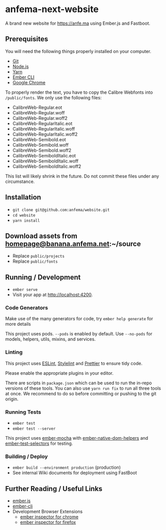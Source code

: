 # anfema-next-website

A brand new website for https://anfe.ma using Ember.js and Fastboot.

## Prerequisites

You will need the following things properly installed on your computer.

* [Git](https://git-scm.com/)
* [Node.js](https://nodejs.org/)
* [Yarn](https://yarnpkg.com)
* [Ember CLI](https://ember-cli.com/)
* [Google Chrome](https://google.com/chrome/)

To properly render the text, you have to copy the Calibre Webfonts into `/public/fonts`. We only use the following files:

* CalibreWeb-Regular.eot
* CalibreWeb-Regular.woff
* CalibreWeb-Regular.woff2
* CalibreWeb-RegularItalic.eot
* CalibreWeb-RegularItalic.woff
* CalibreWeb-RegularItalic.woff2
* CalibreWeb-Semibold.eot
* CalibreWeb-Semibold.woff
* CalibreWeb-Semibold.woff2
* CalibreWeb-SemiboldItalic.eot
* CalibreWeb-SemiboldItalic.woff
* CalibreWeb-SemiboldItalic.woff2

This list will likely shrink in the future. Do not commit these files under any circumstance.

## Installation

* `git clone git@github.com:anfema/website.git`
* `cd website`
* `yarn install`

## Download assets from homepage@banana.anfema.net:~/source

* Replace `public/projects`
* Replace `public/fonts`

## Running / Development

* `ember serve`
* Visit your app at [http://localhost:4200](http://localhost:4200).

### Code Generators

Make use of the many generators for code, try `ember help generate` for more details

This project uses pods. `--pods` is enabled by default. Use `--no-pods` for models, helpers, utils, mixins, and services.

### Linting

This project uses [ESLint](https://eslint.org), [Stylelint](https://stylelint.io) and [Prettier](https://prettier.io) to ensure tidy code.

Please enable the appropriate plugins in your editor.

There are scripts in `package.json` which can be used to run the in-repo versions of these tools. You can also use `yarn run fix` to run all three tools at once. We recommend to do so before committing or pushing to the git origin.

### Running Tests

* `ember test`
* `ember test --server`

This project uses [ember-mocha](https://github.com/emberjs/ember-mocha) with [ember-native-dom-helpers](https://github.com/cibernox/ember-native-dom-helpers) and [ember-test-selectors](https://github.com/simplabs/ember-test-selectors) for testing.

### Building / Deploy

* `ember build --environment production` (production)
* See internal Wiki documents for deployment using FastBoot

## Further Reading / Useful Links

* [ember.js](https://emberjs.com/)
* [ember-cli](https://ember-cli.com/)
* Development Browser Extensions
  * [ember inspector for chrome](https://chrome.google.com/webstore/detail/ember-inspector/bmdblncegkenkacieihfhpjfppoconhi)
  * [ember inspector for firefox](https://addons.mozilla.org/en-US/firefox/addon/ember-inspector/)

